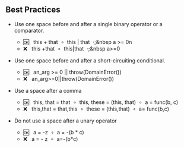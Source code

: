 ## Best Practices

- Use one space before and after a single binary operator or a comparator.
  - :ok:&nbsp;&nbsp; this + that &nbsp;&SmallCircle;&nbsp; this | that &nbsp;⋅;&nbsp a >= 0n
  - :x:&nbsp;&nbsp;  this +that &nbsp;&SmallCircle;&nbsp; this|that &nbsp;⋅;&nbsp a>=0

- Use one space before and after a short-circuiting conditional.
  - :ok:&nbsp;&nbsp; an_arg >= 0 || throw(DomainError())
  - :x:&nbsp;&nbsp;  an_arg>=0||throw(DomainError())
  
- Use a space after a comma
  - :ok:&nbsp;&nbsp; this, that = that &nbsp;&SmallCircle;&nbsp; this, these = (this, that) &nbsp;&SmallCircle;&nbsp; a = func(b, c)
  - :x:&nbsp;&nbsp;  this,that = that,this &nbsp;&SmallCircle;&nbsp; these = (this,that) &nbsp;&SmallCircle;&nbsp; a= func(b,c)

- Do not use a space after a unary operator
  - :ok:&nbsp;&nbsp; a = -z &nbsp;&SmallCircle;&nbsp; a = -(b * c)
  - :x:&nbsp;&nbsp;  a = - z &nbsp;&SmallCircle;&nbsp; a=-(b*c)
  
 
